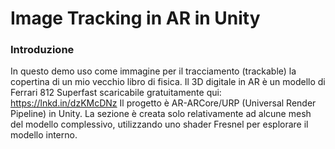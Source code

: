 # Image Tracking in AR in Unity

### Introduzione
In questo demo uso come immagine per il tracciamento (trackable) la copertina di un mio vecchio libro di fisica.
Il 3D digitale in AR è un modello di Ferrari 812 Superfast scaricabile gratuitamente qui: https://lnkd.in/dzKMcDNz
Il progetto è AR-ARCore/URP (Universal Render Pipeline) in Unity.
La sezione è creata solo relativamente ad alcune mesh del modello complessivo, utilizzando uno shader Fresnel per esplorare il modello interno.



